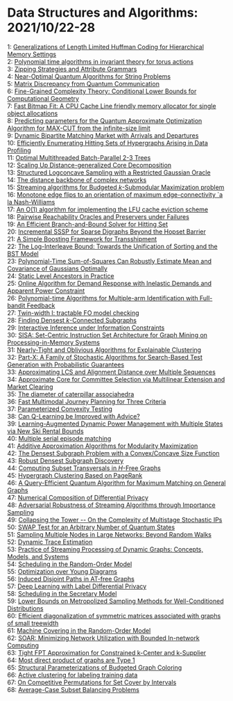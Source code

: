 # Data Structures and Algorithms: 2021/10/22-28  
1: [Generalizations of Length Limited Huffman Coding for Hierarchical Memory  Settings](https://doi.org/10.48550/arXiv.2010.05005)  
2: [Polynomial time algorithms in invariant theory for torus actions](https://doi.org/10.48550/arXiv.2102.07727)  
3: [Zipping Strategies and Attribute Grammars](https://doi.org/10.48550/arXiv.2110.07902)  
4: [Near-Optimal Quantum Algorithms for String Problems](https://doi.org/10.48550/arXiv.2110.09696)  
5: [Matrix Discrepancy from Quantum Communication](https://doi.org/10.48550/arXiv.2110.10099)  
6: [Fine-Grained Complexity Theory: Conditional Lower Bounds for  Computational Geometry](https://doi.org/10.48550/arXiv.2110.10283)  
7: [Fast Bitmap Fit: A CPU Cache Line friendly memory allocator for single  object allocations](https://doi.org/10.48550/arXiv.2110.10357)  
8: [Predicting parameters for the Quantum Approximate Optimization Algorithm  for MAX-CUT from the infinite-size limit](https://doi.org/10.48550/arXiv.2110.10685)  
9: [Dynamic Bipartite Matching Market with Arrivals and Departures](https://doi.org/10.48550/arXiv.2110.10824)  
10: [Efficiently Enumerating Hitting Sets of Hypergraphs Arising in Data  Profiling](https://doi.org/10.48550/arXiv.1805.01310)  
11: [Optimal Multithreaded Batch-Parallel 2-3 Trees](https://doi.org/10.48550/arXiv.1905.05254)  
12: [Scaling Up Distance-generalized Core Decomposition](https://doi.org/10.48550/arXiv.2006.03372)  
13: [Structured Logconcave Sampling with a Restricted Gaussian Oracle](https://doi.org/10.48550/arXiv.2010.03106)  
14: [The distance backbone of complex networks](https://doi.org/10.48550/arXiv.2103.04668)  
15: [Streaming algorithms for Budgeted $k$-Submodular Maximization problem](https://doi.org/10.48550/arXiv.2109.08863)  
16: [Monotone edge flips to an orientation of maximum edge-connectivity \`a  la Nash-Williams](https://doi.org/10.48550/arXiv.2110.11585)  
17: [An O(1) algorithm for implementing the LFU cache eviction scheme](https://doi.org/10.48550/arXiv.2110.11602)  
18: [Pairwise Reachability Oracles and Preservers under Failures](https://doi.org/10.48550/arXiv.2110.11613)  
19: [An Efficient Branch-and-Bound Solver for Hitting Set](https://doi.org/10.48550/arXiv.2110.11697)  
20: [Incremental SSSP for Sparse Digraphs Beyond the Hopset Barrier](https://doi.org/10.48550/arXiv.2110.11712)  
21: [A Simple Boosting Framework for Transshipment](https://doi.org/10.48550/arXiv.2110.11723)  
22: [The Log-Interleave Bound: Towards the Unification of Sorting and the BST  Model](https://doi.org/10.48550/arXiv.2110.11836)  
23: [Polynomial-Time Sum-of-Squares Can Robustly Estimate Mean and Covariance  of Gaussians Optimally](https://doi.org/10.48550/arXiv.2110.11853)  
24: [Static Level Ancestors in Practice](https://doi.org/10.48550/arXiv.1402.2741)  
25: [Online Algorithm for Demand Response with Inelastic Demands and Apparent  Power Constraint](https://doi.org/10.48550/arXiv.1611.00559)  
26: [Polynomial-time Algorithms for Multiple-arm Identification with  Full-bandit Feedback](https://doi.org/10.48550/arXiv.1902.10582)  
27: [Twin-width I: tractable FO model checking](https://doi.org/10.48550/arXiv.2004.14789)  
28: [Finding Densest $k$-Connected Subgraphs](https://doi.org/10.48550/arXiv.2007.01533)  
29: [Interactive Inference under Information Constraints](https://doi.org/10.48550/arXiv.2007.10976)  
30: [SISA: Set-Centric Instruction Set Architecture for Graph Mining on  Processing-in-Memory Systems](https://doi.org/10.48550/arXiv.2104.07582)  
31: [Nearly-Tight and Oblivious Algorithms for Explainable Clustering](https://doi.org/10.48550/arXiv.2106.16147)  
32: [Part-X: A Family of Stochastic Algorithms for Search-Based Test  Generation with Probabilistic Guarantees](https://doi.org/10.48550/arXiv.2110.10729)  
33: [Approximating LCS and Alignment Distance over Multiple Sequences](https://doi.org/10.48550/arXiv.2110.12402)  
34: [Approximate Core for Committee Selection via Multilinear Extension and  Market Clearing](https://doi.org/10.48550/arXiv.2110.12499)  
35: [The diameter of caterpillar associahedra](https://doi.org/10.48550/arXiv.2110.12928)  
36: [Fast Multimodal Journey Planning for Three Criteria](https://doi.org/10.48550/arXiv.2110.12954)  
37: [Parameterized Convexity Testing](https://doi.org/10.48550/arXiv.2110.13012)  
38: [Can Q-Learning be Improved with Advice?](https://doi.org/10.48550/arXiv.2110.13052)  
39: [Learning-Augmented Dynamic Power Management with Multiple States via New  Ski Rental Bounds](https://doi.org/10.48550/arXiv.2110.13116)  
40: [Multiple serial episode matching](https://doi.org/10.48550/arXiv.cs/0603050)  
41: [Additive Approximation Algorithms for Modularity Maximization](https://doi.org/10.48550/arXiv.1601.03316)  
42: [The Densest Subgraph Problem with a Convex/Concave Size Function](https://doi.org/10.48550/arXiv.1703.03603)  
43: [Robust Densest Subgraph Discovery](https://doi.org/10.48550/arXiv.1809.04802)  
44: [Computing Subset Transversals in $H$-Free Graphs](https://doi.org/10.48550/arXiv.2005.13938)  
45: [Hypergraph Clustering Based on PageRank](https://doi.org/10.48550/arXiv.2006.08302)  
46: [A Query-Efficient Quantum Algorithm for Maximum Matching on General  Graphs](https://doi.org/10.48550/arXiv.2010.02324)  
47: [Numerical Composition of Differential Privacy](https://doi.org/10.48550/arXiv.2106.02848)  
48: [Adversarial Robustness of Streaming Algorithms through Importance  Sampling](https://doi.org/10.48550/arXiv.2106.14952)  
49: [Collapsing the Tower -- On the Complexity of Multistage Stochastic IPs](https://doi.org/10.48550/arXiv.2110.12743)  
50: [SWAP Test for an Arbitrary Number of Quantum States](https://doi.org/10.48550/arXiv.2110.13261)  
51: [Sampling Multiple Nodes in Large Networks: Beyond Random Walks](https://doi.org/10.48550/arXiv.2110.13324)  
52: [Dynamic Trace Estimation](https://doi.org/10.48550/arXiv.2110.13752)  
53: [Practice of Streaming Processing of Dynamic Graphs: Concepts, Models,  and Systems](https://doi.org/10.48550/arXiv.1912.12740)  
54: [Scheduling in the Random-Order Model](https://doi.org/10.48550/arXiv.2006.00386)  
55: [Optimization over Young Diagrams](https://doi.org/10.48550/arXiv.2009.05953)  
56: [Induced Disjoint Paths in AT-free Graphs](https://doi.org/10.48550/arXiv.2012.09814)  
57: [Deep Learning with Label Differential Privacy](https://doi.org/10.48550/arXiv.2102.06062)  
58: [Scheduling in the Secretary Model](https://doi.org/10.48550/arXiv.2103.16340)  
59: [Lower Bounds on Metropolized Sampling Methods for Well-Conditioned  Distributions](https://doi.org/10.48550/arXiv.2106.05480)  
60: [Efficient diagonalization of symmetric matrices associated with graphs  of small treewidth](https://doi.org/10.48550/arXiv.2109.02515)  
61: [Machine Covering in the Random-Order Model](https://doi.org/10.48550/arXiv.2110.09161)  
62: [SOAR: Minimizing Network Utilization with Bounded In-network Computing](https://doi.org/10.48550/arXiv.2110.14224)  
63: [Tight FPT Approximation for Constrained k-Center and k-Supplier](https://doi.org/10.48550/arXiv.2110.14242)  
64: [Most direct product of graphs are Type 1](https://doi.org/10.48550/arXiv.2110.14453)  
65: [Structural Parameterizations of Budgeted Graph Coloring](https://doi.org/10.48550/arXiv.2110.14498)  
66: [Active clustering for labeling training data](https://doi.org/10.48550/arXiv.2110.14521)  
67: [On Competitive Permutations for Set Cover by Intervals](https://doi.org/10.48550/arXiv.2110.14528)  
68: [Average-Case Subset Balancing Problems](https://doi.org/10.48550/arXiv.2110.14607)  